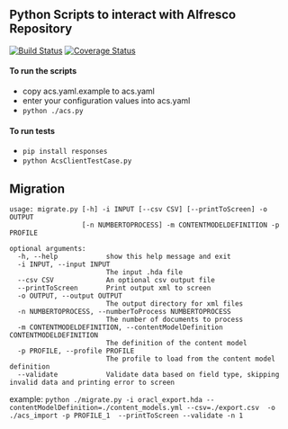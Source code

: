 ## Python Scripts to interact with Alfresco Repository
[![Build Status](https://travis-ci.org/uw-it-edm/acs-python-scripts.svg?branch=develop)](https://travis-ci.org/uw-it-edm/acs-python-scripts)
[![Coverage Status](https://coveralls.io/repos/github/uw-it-edm/acs-python-scripts/badge.svg?branch=develop)](https://coveralls.io/github/uw-it-edm/acs-python-scripts?branch=develop)

#### To run the scripts
* copy acs.yaml.example to acs.yaml
* enter your configuration values into acs.yaml
* `python ./acs.py`

#### To run tests 
* `pip install responses` 
* `python AcsClientTestCase.py`


## Migration
```
usage: migrate.py [-h] -i INPUT [--csv CSV] [--printToScreen] -o OUTPUT
                  [-n NUMBERTOPROCESS] -m CONTENTMODELDEFINITION -p PROFILE

optional arguments:
  -h, --help            show this help message and exit
  -i INPUT, --input INPUT
                        The input .hda file
  --csv CSV             An optional csv output file
  --printToScreen       Print output xml to screen
  -o OUTPUT, --output OUTPUT
                        The output directory for xml files
  -n NUMBERTOPROCESS, --numberToProcess NUMBERTOPROCESS
                        The number of documents to process
  -m CONTENTMODELDEFINITION, --contentModelDefinition CONTENTMODELDEFINITION
                        The definition of the content model
  -p PROFILE, --profile PROFILE
                        The profile to load from the content model definition
  --validate            Validate data based on field type, skipping invalid data and printing error to screen

```

example: `python ./migrate.py -i oracl_export.hda --contentModelDefinition=./content_models.yml --csv=./export.csv  -o ./acs_import -p PROFILE_1  --printToScreen --validate -n 1
`